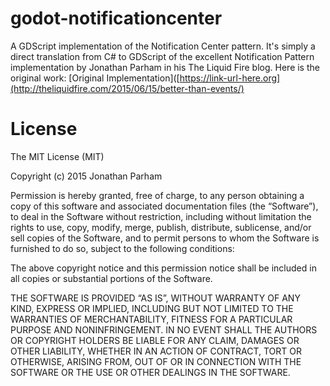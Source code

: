 # godot-notificationcenter
A GDScript implementation of the Notification Center pattern.
It's simply a direct translation from C# to GDScript of the excellent Notification Pattern implementation by Jonathan Parham in his The Liquid Fire blog. Here is the original work: [Original Implementation]([https://link-url-here.org](http://theliquidfire.com/2015/06/15/better-than-events/)


# License
The MIT License (MIT)

Copyright (c) 2015 Jonathan Parham

Permission is hereby granted, free of charge, to any person obtaining a copy
of this software and associated documentation files (the “Software”), to deal
in the Software without restriction, including without limitation the rights
to use, copy, modify, merge, publish, distribute, sublicense, and/or sell
copies of the Software, and to permit persons to whom the Software is
furnished to do so, subject to the following conditions:

The above copyright notice and this permission notice shall be included in all
copies or substantial portions of the Software.

THE SOFTWARE IS PROVIDED “AS IS”, WITHOUT WARRANTY OF ANY KIND, EXPRESS OR
IMPLIED, INCLUDING BUT NOT LIMITED TO THE WARRANTIES OF MERCHANTABILITY,
FITNESS FOR A PARTICULAR PURPOSE AND NONINFRINGEMENT. IN NO EVENT SHALL THE
AUTHORS OR COPYRIGHT HOLDERS BE LIABLE FOR ANY CLAIM, DAMAGES OR OTHER
LIABILITY, WHETHER IN AN ACTION OF CONTRACT, TORT OR OTHERWISE, ARISING FROM,
OUT OF OR IN CONNECTION WITH THE SOFTWARE OR THE USE OR OTHER DEALINGS IN THE
SOFTWARE.
 
